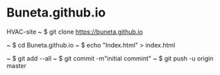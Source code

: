 # Buneta.github.io
HVAC-site
~ $ git clone https://buneta.github.io

~ $ cd Buneta.github.io
~ $ echo "Index.html" > index.html

~ $ git add --all
~ $ git commit -m"initial commint"
~ $ git push -u origin master
